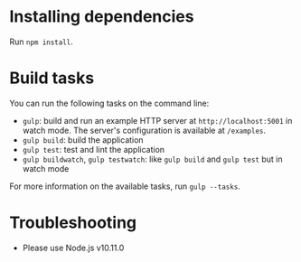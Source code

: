 # Installing dependencies

Run `npm install`.

# Build tasks

You can run the following tasks on the command line:

- `gulp`: build and run an example HTTP server at `http://localhost:5001`
  in watch mode.
  The server's configuration is available at `/examples`.
- `gulp build`: build the application
- `gulp test`: test and lint the application
- `gulp buildwatch`, `gulp testwatch`: like `gulp build` and `gulp test` but
  in watch mode

For more information on the available tasks, run `gulp --tasks`.

# Troubleshooting

- Please use Node.js v10.11.0
